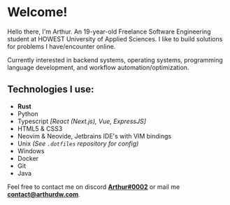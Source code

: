 # Welcome!

Hello there, I'm Arthur. An 19-year-old Freelance Software Engineering student at
HOWEST University of Applied Sciences. I like to build solutions for problems
I have/encounter online.

Currently interested in backend systems, operating systems, programming
language development, and workflow automation/optimization.

## Technologies I use:

-   **Rust**
-   Python
-   Typescript _[React (Next.js), Vue, ExpressJS]_
-   HTML5 & CSS3
-   Neovim & Neovide, Jetbrains IDE's with VIM bindings
-   Unix _(See `.dotfiles` repository for config)_
-   Windows
-   Docker
-   Git
-   Java

Feel free to contact me on discord [**Arthur#0002**](https://discord.com/users/232182858251239424) or mail me **[contact@arthurdw.com]()**.
